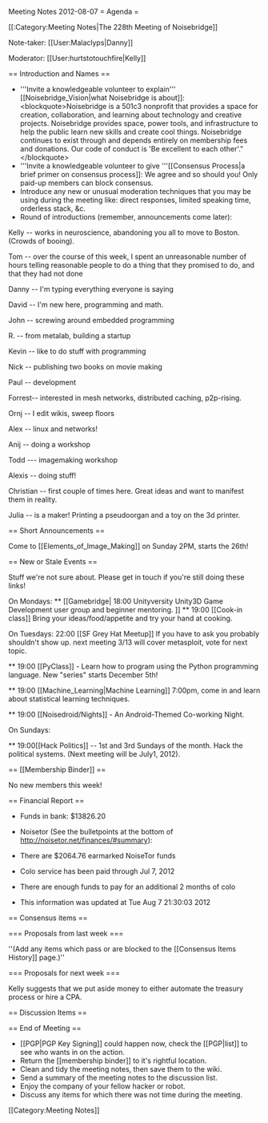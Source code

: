 Meeting Notes 2012-08-07 
 = Agenda =

[[:Category:Meeting Notes|The 228th Meeting of Noisebridge]]

Note-taker: [[User:Malaclyps|Danny]]

Moderator: [[User:hurtstotouchfire|Kelly]]
 
== Introduction and Names ==

* '''Invite a knowledgeable volunteer to explain''' [[Noisebridge_Vision|what Noisebridge is about]]:
&lt;blockquote>Noisebridge is a 501c3 nonprofit that provides a space for creation, collaboration, and learning about technology and creative projects. Noisebridge provides space, power tools, and infrastructure to help the public learn new skills and create cool things. Noisebridge continues to exist through and depends entirely on membership fees and donations. Our code of conduct is 'Be excellent to each other'."&lt;/blockquote>
* '''Invite a knowledgeable volunteer to give '''[[Consensus Process|a brief primer on consensus process]]: We agree and so should you! Only paid-up members can block consensus.
* Introduce any new or unusual moderation techniques that you may be using during the meeting like: direct responses, limited speaking time, orderless stack, &amp;c.
* Round of introductions (remember, announcements come later):

Kelly -- works in neuroscience, abandoning you all to move to Boston. (Crowds of booing).

Tom -- over the course of this week, I spent an unreasonable number of hours telling reasonable people to do a thing that they promised to do, and that they had not done

Danny -- I'm typing everything everyone is saying

David -- I'm new here, programming and math.

John -- screwing around embedded programming

R. -- from metalab, building a startup

Kevin -- like to do stuff with programming

Nick -- publishing two books on movie making

Paul -- development

Forrest-- interested in mesh networks, distributed caching, p2p-rising.

Ornj -- I edit wikis, sweep floors

Alex -- linux and networks!

Anij -- doing a workshop

Todd --- imagemaking workshop

Alexis -- doing stuff!

Christian -- first couple of times here. Great ideas and want to manifest them in reality.

Julia -- is a maker! Printing a pseudoorgan and a toy on the 3d printer.

== Short Announcements ==

Come to [[Elements_of_Image_Making]] on Sunday 2PM, starts the 26th!


== New or Stale Events ==

Stuff we're not sure about. Please get in touch if you're still doing these links!

On Mondays:
** [[Gamebridge| 18:00 Unityversity Unity3D Game Development user group and beginner mentoring. ]]
** 19:00 [[Cook-in class]] Bring your ideas/food/appetite and try your hand at cooking.

On Tuesdays:
22:00 [[SF Grey Hat Meetup]] If you have to ask you probably shouldn't show up. next meeting 3/13 will cover metasploit, vote for next topic.


** 19:00 [[PyClass]] - Learn how to program using the Python programming language. New "series" starts December 5th!

** 19:00 [[Machine_Learning|Machine Learning]] 7:00pm, come in and learn about statistical learning techniques.

** 19:00 [[Noisedroid/Nights]] - An Android-Themed Co-working Night.

On Sundays:

** 19:00[[Hack Politics]] -- 1st and 3rd Sundays of the month.  Hack the political systems.  (Next meeting will be July1, 2012).


== [[Membership Binder]] ==

No new members this week!

== Financial Report ==
* Funds in bank: $13826.20

* Noisetor (See the bulletpoints at the bottom of http://noisetor.net/finances/#summary): 

*    There are $2064.76 earmarked NoiseTor funds
*    Colo service has been paid through Jul 7, 2012
*    There are enough funds to pay for an additional 2 months of colo
*    This information was updated at Tue Aug 7 21:30:03 2012 

== Consensus items ==




=== Proposals from last week ===

''(Add any items which pass or are blocked to the [[Consensus Items History]] page.)''

=== Proposals for next week ===


Kelly suggests that we put aside money to either automate the treasury process or hire a CPA.

== Discussion Items ==

== End of Meeting ==
* [[PGP|PGP Key Signing]] could happen now, check the [[PGP|list]] to see who wants in on the action.
* Return the [[membership binder]] to it's rightful location.
* Clean and tidy the meeting notes, then save them to the wiki.
* Send a summary of the meeting notes to the discussion list.
* Enjoy the company of your fellow hacker or robot.
* Discuss any items for which there was not time during the meeting.

[[Category:Meeting Notes]]